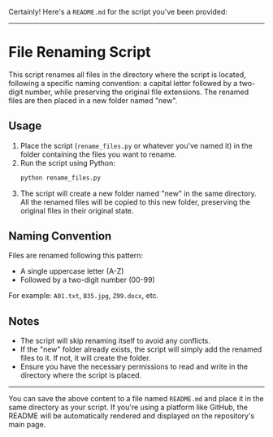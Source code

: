 Certainly! Here's a `README.md` for the script you've been provided:

---

# File Renaming Script

This script renames all files in the directory where the script is located, following a specific naming convention: a capital letter followed by a two-digit number, while preserving the original file extensions. The renamed files are then placed in a new folder named "new".

## Usage

1. Place the script (`rename_files.py` or whatever you've named it) in the folder containing the files you want to rename.
2. Run the script using Python:
   ```bash
   python rename_files.py
   ```
3. The script will create a new folder named "new" in the same directory. All the renamed files will be copied to this new folder, preserving the original files in their original state.

## Naming Convention

Files are renamed following this pattern: 
- A single uppercase letter (A-Z)
- Followed by a two-digit number (00-99)

For example: `A01.txt`, `B35.jpg`, `Z99.docx`, etc.

## Notes

- The script will skip renaming itself to avoid any conflicts.
- If the "new" folder already exists, the script will simply add the renamed files to it. If not, it will create the folder.
- Ensure you have the necessary permissions to read and write in the directory where the script is placed.

---

You can save the above content to a file named `README.md` and place it in the same directory as your script. If you're using a platform like GitHub, the README will be automatically rendered and displayed on the repository's main page.